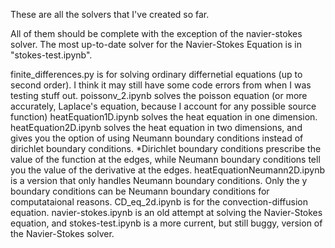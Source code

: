 These are all the solvers that I've created so far.

All of them should be complete with the exception of the navier-stokes solver. The most up-to-date solver for the Navier-Stokes Equation is in "stokes-test.ipynb". 

finite_differences.py is for solving ordinary differnetial equations (up to second order). I think it may still have some code errors from when I was testing stuff out.
poissonv_2.ipynb solves the poisson equation (or more accurately, Laplace's equation, because I account for any possible source function)
heatEquation1D.ipynb solves the heat equation in one dimension.
heatEquation2D.ipynb solves the heat equation in two dimensions, and gives you the option of using Neumann boundary conditions instead of dirichlet boundary conditions.
*Dirichlet boundary conditions prescribe the value of the function at the edges, while Neumann boundary conditions tell you the value of the derivative at the edges.
heatEquationNeumann2D.ipynb is a version that only handles Neumann boundary conditions. Only the y boundary conditions can be Neumann boundary conditions for computataional reasons.
CD_eq_2d.ipynb is for the convection-diffusion equation.
navier-stokes.ipynb is an old attempt at solving the Navier-Stokes equation, and stokes-test.ipynb is a more current, but still buggy, version of the Navier-Stokes solver.
